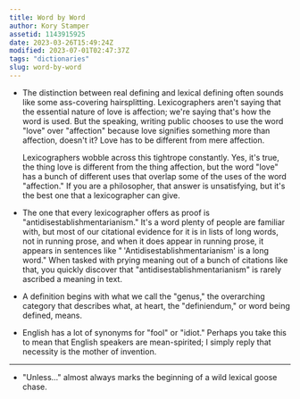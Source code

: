 ```yaml
---
title: Word by Word
author: Kory Stamper
assetid: 1143915925
date: 2023-03-26T15:49:24Z
modified: 2023-07-01T02:47:37Z
tags: "dictionaries"
slug: word-by-word
---
```


*  The distinction between real defining and lexical defining often sounds like some ass-covering hairsplitting. Lexicographers aren't saying that the essential nature of love is affection; we're saying that's how the word is used. But the speaking, writing public chooses to use the word "love" over "affection" because love signifies something more than affection, doesn't it? Love has to be different from mere affection.
   
   Lexicographers wobble across this tightrope constantly. Yes, it's true, the thing love is different from the thing affection, but the word "love" has a bunch of different uses that overlap some of the uses of the word "affection." If you are a philosopher, that answer is unsatisfying, but it's the best one that a lexicographer can give.

*  The one that every lexicographer offers as proof is "antidisestablishmentarianism." It's a word plenty of people are familiar with, but most of our citational evidence for it is in lists of long words, not in running prose, and when it does appear in running prose, it appears in sentences like " 'Antidisestablishmentarianism' is a long word." When tasked with prying meaning out of a bunch of citations like that, you quickly discover that "antidisestablishmentarianism" is rarely ascribed a meaning in text.

*  A definition begins with what we call the "genus," the overarching category that describes what, at heart, the "definiendum," or word being defined, means.

*  English has a lot of synonyms for "fool" or "idiot." Perhaps you take this to mean that English speakers are mean-spirited; I simply reply that necessity is the mother of invention.

---

*  "Unless…" almost always marks the beginning of a wild lexical goose chase.

